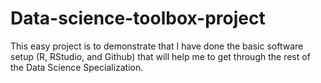 # Data-science-toolbox-project
This easy project is to demonstrate that I have done the basic software setup (R, RStudio, and Github) that will help me to get through the rest of the Data Science Specialization.
